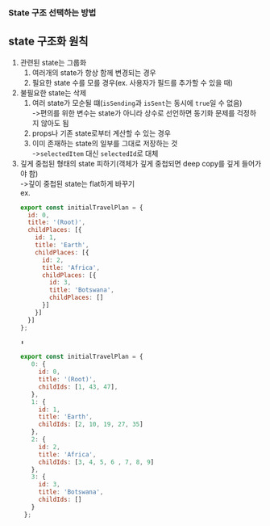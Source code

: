 ### State 구조 선택하는 방법
## state 구조화 원칙 
1. 관련된 state는 그룹화
    1. 여러개의 state가 항상 함께 변경되는 경우
    2. 필요한 state 수를 모를 경우(ex. 사용자가 필드를 추가할 수 있을 때)
2. 불필요한 state는 삭제
    1. 여러 state가 모순될 떄(`isSending`과 `isSent`는 동시에 `true`일 수 없음)<br>->편의를 위한 변수는 state가 아니라 상수로 선언하면 동기화 문제를 걱정하지 않아도 됨
    2. props나 기존 state로부터 계산할 수 있는 경우
    3. 이미 존재하는 state의 일부를 그대로 저장하는 것<br>->`selectedItem` 대신 `selectedId`로 대체
6. 깊게 중첩된 형태의 state 피하기(객체가 깊게 중첩되면 deep copy를 깊게 들어가야 함)<br>->깊이 중첩된 state는 flat하게 바꾸기<br>
   ex.
   ```javascript
   export const initialTravelPlan = {
     id: 0,
     title: '(Root)',
     childPlaces: [{
       id: 1,
       title: 'Earth',
       childPlaces: [{
         id: 2,
         title: 'Africa',
         childPlaces: [{
           id: 3,
           title: 'Botswana',
           childPlaces: []
         }]
       }]
     }]
   };

   ⬇︎

   export const initialTravelPlan = {
      0: {
        id: 0,
        title: '(Root)',
        childIds: [1, 43, 47],
      },
      1: {
        id: 1,
        title: 'Earth',
        childIds: [2, 10, 19, 27, 35]
      },
      2: {
        id: 2,
        title: 'Africa',
        childIds: [3, 4, 5, 6 , 7, 8, 9]
      }, 
      3: {
        id: 3,
        title: 'Botswana',
        childIds: []
      }
    };
   ```
